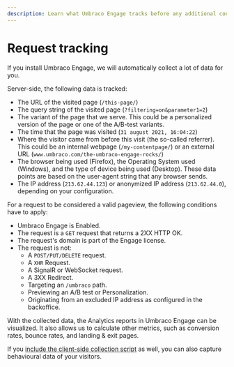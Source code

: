 ```yaml
---
description: Learn what Umbraco Engage tracks before any additional configuration is added.
---
```


# Request tracking

If you install Umbraco Engage, we will automatically collect a lot of data for you.

Server-side, the following data is tracked:

* The URL of the visited page (`/this-page/`)
* The query string of the visited page (`?filtering=on&parameter1=2`)
* The variant of the page that we serve. This could be a personalized version of the page or one of the A/B-test variants.
* The time that the page was visited (`31 august 2021, 16:04:22`)
* Where the visitor came from before this visit (the so-called referrer). This could be an internal webpage (`/my-contentpage/`) or an external URL (`www.umbraco.com/the-umbraco-engage-rocks/`)
* The browser being used (Firefox), the Operating System used (Windows), and the type of device being used (Desktop). These data points are based on the user-agent string that any browser sends.
* The IP address (`213.62.44.123`) or anonymized IP address (`213.62.44.0`), depending on your configuration.

For a request to be considered a valid pageview, the following conditions have to apply:

* Umbraco Engage is Enabled.
* The request is a `GET` request that returns a 2XX HTTP OK.
* The request's domain is part of the Engage license.
* The request is not:
  * A `POST/PUT/DELETE` request.
  * A `XHR` Request.
  * A SignalR or WebSocket request.
  * A 3XX Redirect.
  * Targeting an `/umbraco` path.
  * Previewing an A/B test or Personalization.
  * Originating from an excluded IP address as configured in the backoffice.

With the collected data, the Analytics reports in Umbraco Engage can be visualized. It also allows us to calculate other metrics, such as conversion rates, bounce rates, and landing & exit pages.

If you [include the client-side collection script](client-side-events-and-additional-javascript-files/additional-measurements-with-the-analytics-scripts.md) as well, you can also capture behavioural data of your visitors.
